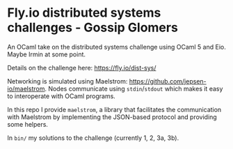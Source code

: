 # Fly.io distributed systems challenges - Gossip Glomers

An OCaml take on the distributed systems challenge using OCaml 5 and Eio. 
Maybe Irmin at some point.

Details on the challenge here: https://fly.io/dist-sys/

Networking is simulated using Maelstrom: https://github.com/jepsen-io/maelstrom. 
Nodes communicate using `stdin`/`stdout` which makes it easy to interoperate
with OCaml programs.

In this repo I provide `maelstrom`, a library that facilitates the communication
with Maelstrom by implementing the JSON-based protocol and providing some helpers.

In `bin/` my solutions to the challenge (currently 1, 2, 3a, 3b). 

